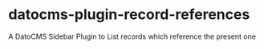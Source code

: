 # datocms-plugin-record-references

A DatoCMS Sidebar Plugin to List records which reference the present one
